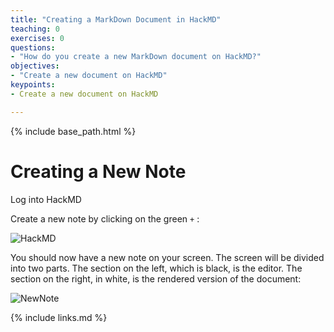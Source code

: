 ```yaml
---
title: "Creating a MarkDown Document in HackMD"
teaching: 0
exercises: 0
questions:
- "How do you create a new MarkDown document on HackMD?"
objectives:
- "Create a new document on HackMD"
keypoints:
- Create a new document on HackMD

---
```

 {% include base_path.html %}

# Creating a New Note

Log into HackMD

Create a new note by clicking on the green ```+```  :

![HackMD]({{relative_root_path}}/fig/HackMD.png)

You should now have a new note on your screen. The screen will be divided into two parts. The section on the left, which is black, is the editor. The section on the right, in white, is the rendered version of the document:

![NewNote]({{relative_root_path}}/fig/NewNote.png)

{% include links.md %}

